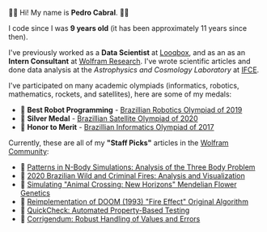 👋🏻 Hi! My name is **Pedro Cabral**. 👋🏻

I code since I was **9 years old** (it has been approximately 11 years since then).

I've previously worked as a **Data Scientist** at [Looqbox](https://www.looqbox.com/en), and as an as an **Intern Consultant** at [Wolfram Research](https://wolfram.com). I've wrote scientific articles and done data analysis at the *Astrophysics and Cosmology Laboratory* at [IFCE](https://ifce.edu.br).

I've participated on many academic olympiads (informatics, robotics, mathematics, rockets, and satellites), here are some of my medals:
- 🥇 **Best Robot Programming** - [Brazillian Robotics Olympiad of 2019](http://www.obr.org.br/)
- 🥈 **Silver Medal** - [Brazillian Satellite Olympiad of 2020](https://obsat.org.br/)
- 🥉 **Honor to Merit** - [Brazillian Informatics Olympiad of 2017](https://olimpiada.ic.unicamp.br/)

Currently, these are all of my **"Staff Picks"** articles in the [Wolfram Community](https://community.wolfram.com/web/pedrogcabral):
- 🏅 [Patterns in N-Body Simulations: Analysis of the Three Body Problem](https://community.wolfram.com/groups/-/m/t/1731612)
- 🏅 [2020 Brazilian Wild and Criminal Fires: Analysis and Visualization](https://community.wolfram.com/groups/-/m/t/2086531)
- 🏅 [Simulating "Animal Crossing: New Horizons" Mendelian Flower Genetics](https://community.wolfram.com/groups/-/m/t/2174471)
- 🏅 [Reimplementation of DOOM (1993) "Fire Effect" Original Algorithm](https://community.wolfram.com/groups/-/m/t/2182822)
- 🏅 [QuickCheck: Automated Property-Based Testing](https://community.wolfram.com/groups/-/m/t/2309649)
- 🏅 [Corrigendum: Robust Handling of Values and Errors](https://community.wolfram.com/groups/-/m/t/2380809)
